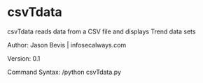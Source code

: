 csvTdata
========

csvTdata reads data from a CSV file and displays Trend data sets

Author: Jason Bevis | infosecalways.com

Version: 0.1

Command Syntax: /python csvTdata.py <filename>
